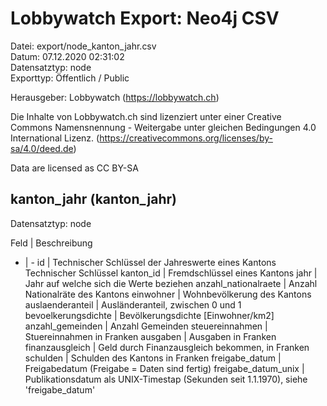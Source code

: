 Lobbywatch Export: Neo4j CSV
============================

Datei: export/node_kanton_jahr.csv  
Datum: 07.12.2020 02:31:02  
Datensatztyp: node  
Exporttyp: Öffentlich / Public  

Herausgeber: Lobbywatch (https://lobbywatch.ch)  

Die Inhalte von Lobbywatch.ch sind lizenziert unter einer Creative Commons Namensnennung - Weitergabe unter gleichen Bedingungen 4.0 International Lizenz. (https://creativecommons.org/licenses/by-sa/4.0/deed.de)

Data are licensed as CC BY-SA


## kanton_jahr (kanton_jahr)

Datensatztyp: node

Feld | Beschreibung
- | -
id | Technischer Schlüssel der Jahreswerte eines Kantons Technischer Schlüssel
kanton_id | Fremdschlüssel eines Kantons
jahr | Jahr auf welche sich die Werte beziehen
anzahl_nationalraete | Anzahl Nationalräte des Kantons
einwohner | Wohnbevölkerung des Kantons
auslaenderanteil | Ausländeranteil, zwischen 0 und 1
bevoelkerungsdichte | Bevölkerungsdichte [Einwohner/km2]
anzahl_gemeinden | Anzahl Gemeinden
steuereinnahmen | Stuereinnahmen in Franken
ausgaben | Ausgaben in Franken
finanzausgleich | Geld durch Finanzausgleich bekommen, in Franken
schulden | Schulden des Kantons in Franken
freigabe_datum | Freigabedatum (Freigabe = Daten sind fertig)
freigabe_datum_unix | Publikationsdatum als UNIX-Timestap (Sekunden seit 1.1.1970), siehe 'freigabe_datum'

